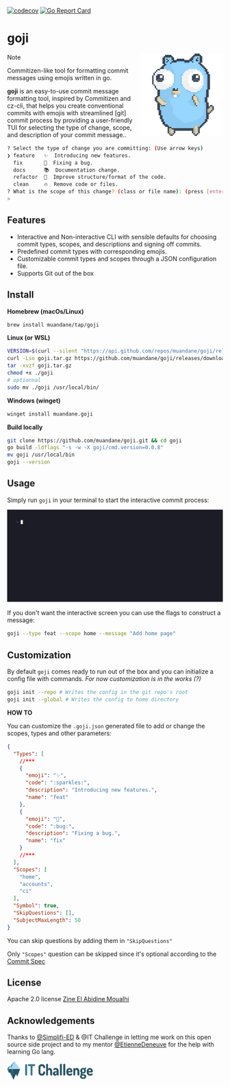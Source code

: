 [![codecov](https://codecov.io/gh/muandane/goji/branch/main/graph/badge.svg?token=0PYU31AH2S)](https://codecov.io/gh/muandane/goji) [![Go Report Card](https://goreportcard.com/badge/github.com/muandane/goji)](https://goreportcard.com/report/github.com/muandane/goji)
# goji

<img align="right" src="public/go-gopher.gif">

> [!NOTE]
> Commitizen-like tool for formatting commit messages using emojis written in go.

**goji** is an easy-to-use commit message formatting tool, inspired by Commitizen and cz-cli,
that helps you create conventional commits with emojis with streamlined [git] commit process by providing a user-friendly TUI
for selecting the type of change, scope, and description of your commit message..

```sh
? Select the type of change you are committing: (Use arrow keys)
❯ feature   ✨  Introducing new features.
  fix       🐛  Fixing a bug.
  docs      📚  Documentation change.
  refactor  🎨  Improve structure/format of the code.
  clean     🔥  Remove code or files.
? What is the scope of this change? (class or file name): (press [enter] to skip)
>
```

## Features

- Interactive and Non-interactive CLI with sensible defaults for choosing commit types, scopes, and descriptions and signing off commits.
- Predefined commit types with corresponding emojis.
- Customizable commit types and scopes through a JSON configuration file.
- Supports Git out of the box

## Install

**Homebrew (macOs/Linux)**

```sh
brew install muandane/tap/goji
```

**Linux (or WSL)**

```sh
VERSION=$(curl --silent "https://api.github.com/repos/muandane/goji/releases/latest" | jq .tag_name -r)
curl -Lso goji.tar.gz https://github.com/muandane/goji/releases/download/$VERSION/goji_${VERSION}_Linux_x86_64.tar.gz
tar -xvzf goji.tar.gz
chmod +x ./goji
# optionnal
sudo mv ./goji /usr/local/bin/
```

**Windows (winget)**

```sh
winget install muandane.goji
```

**Build locally**

```sh
git clone https://github.com/muandane/goji.git && cd goji
go build -ldflags "-s -w -X goji/cmd.version=0.0.8"
mv goji /usr/local/bin
goji --version
```

## Usage

Simply run `goji` in your terminal to start the interactive commit process:

![Goji gif](public/goji-demo.gif)

If you don't want the interactive screen you can use the flags to construct a message:

```sh
goji --type feat --scope home --message "Add home page"
```

## Customization

By default `goji` comes ready to run out of the box and you can initialize a config file with commands. _For now customization is in the works (?)_

```sh
goji init --repo # Writes the config in the git repo's root
goji init --global # Writes the config to home directory
```

**HOW TO**

You can customize the `.goji.json` generated file to add or change the scopes, types and other parameters:

```json
{
  "Types": [
    //***
    {
      "emoji": "✨",
      "code": ":sparkles:",
      "description": "Introducing new features.",
      "name": "feat"
    },
    {
      "emoji": "🐛",
      "code": ":bug:",
      "description": "Fixing a bug.",
      "name": "fix"
    }
    //***
  ],
  "Scopes": [
    "home",
    "accounts",
    "ci"
  ],
  "Symbol": true,
  "SkipQuestions": [],
  "SubjectMaxLength": 50
}
```

You can skip questions by adding them in `"SkipQuestions"`

Only `"Scopes"` question can be skipped since it's optional according to the [Commit Spec](https://www.conventionalcommits.org/en/v1.0.0/)

## License

Apache 2.0 license [Zine El Abidine Moualhi](https://www.linkedin.com/in/zinemoualhi/)

## Acknowledgements

Thanks to [@Simplifi-ED](https://www.simplified.fr) & @IT Challenge in letting me work on this open source side project and to my mentor [@EtienneDeneuve](https://github.com/EtienneDeneuve) for the help with learning Go lang.

<img align="center" src="public/logo.svg"  alt="IT Challenge" width="200"/>

<!-- adding pre-commit hook doc for goji check -->
